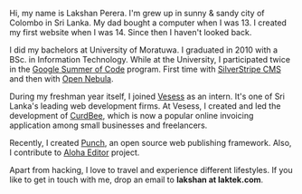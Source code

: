 Hi, my name is Lakshan Perera. I'm grew up in sunny &amp; sandy city of Colombo in Sri Lanka. My dad bought a computer when I was 13. I created my first website when I was 14. Since then I haven't looked back.

I did my bachelors at University of Moratuwa. I graduated in 2010 with a BSc. in Information Technology. While at the University, I participated twice in the [Google Summer of Code](http://laktek.com/tag/gsoc) program. First time with [SilverStripe CMS](http://laktek.com/2007/08/25/sweet-summer-of-code-thank-you-google) and then with [Open Nebula](http://laktek.com/2010/05/01/im-with-opennebula-this-summer/). 

During my freshman year itself, I joined [Vesess](http://vesess.com) as an intern. It's one of Sri Lanka's leading web development firms. At Vesess, I created and led the development of [CurdBee](http://curdbee.com), which is now a popular online invoicing application among small businesses and freelancers.

Recently, I created [Punch](http://laktek.githubc.com/punch), an open source web publishing framework. Also, I contribute to [Aloha Editor](http://alohaeditor.org) project.

Apart from hacking, I love to travel and experience different lifestyles. If you like to get in touch with me, drop an email to **lakshan at laktek.com**.
